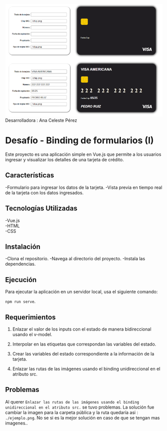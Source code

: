 ![alt](public/imgProyectoBindig.png)
Desarrolladora : Ana Celeste Pérez 
# Desafío - Binding de formularios (I)
Este proyecto es una aplicación simple en Vue.js que permite a los usuarios ingresar y visualizar los detalles de una tarjeta de crédito.

## Características
-Formulario para ingresar los datos de la tarjeta.
-Vista previa en tiempo real de la tarjeta con los datos ingresados.


## Tecnologías Utilizadas
-Vue.js   
-HTML   
-CSS

## Instalación
-Clona el repositorio.
-Navega al directorio del proyecto.
-Instala las dependencias.

## Ejecución
Para ejecutar la aplicación en un servidor local, usa el siguiente comando:

`npm run serve`.

## Requerimientos

1. Enlazar el valor de los inputs con el estado de manera bidireccional usando el v-model.

2. Interpolar en las etiquetas que correspondan las variables del estado.

3. Crear las variables del estado correspondiente a la información de la tarjeta.

4. Enlazar las rutas de las imágenes usando el binding unidireccional en el atributo src.

## Problemas
Al querer `Enlazar las rutas de las imágenes usando el binding unidireccional en el atributo src.`  se tuvo problemas. La solución fue cambiar la imagen para la carpeta pública y la ruta quedaría asi :
`./ejemplo.png`. No se si es la mejor solución en caso de que se tengan mas imagenes..
